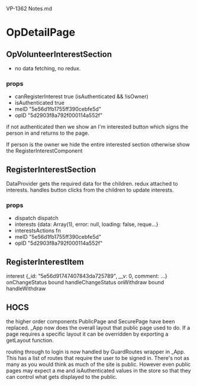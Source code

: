VP-1362 Notes.md
# OpDetailPage

## OpVolunteerInterestSection
- no data fetching, no redux.
### props
* canRegisterInterest true (isAuthenticated && !isOwner)
* isAuthenticated true
* meID "5e56d1fb1755ff390cebfe5d"
* opID "5d2903f8a792f000114a552f"

if not authenticated then we show an I'm interested button which signs the person in and returns to the page. 

If person is the owner we hide the entire interested section
otherwise show the RegisterInterestComponent

## RegisterInterestSection
DataProvider 
gets the required data for the children. 
redux attached to interests.
handles button clicks from the children to update interests. 
### props
* dispatch dispatch
* interests {data: Array(1), error: null, loading: false, reque…}
* interestsActions fn
* meID "5e56d1fb1755ff390cebfe5d"
* opID "5d2903f8a792f000114a552f"

## RegisterInterestItem
interest {_id: "5e56d91747407843da725789", __v: 0, comment: …}
onChangeStatus bound handleChangeStatus
onWithdraw bound handleWithdraw

## HOCS
the higher order components PublicPage and SecurePage have been replaced. 
_App now does the overall layout that public page used to do.  If a page requires a specific layout it can be overridden by exporting a getLayout function.

routing through to login is now handled by GuardRoutes wrapper in _App.  This has a list of routes that require the user to be signed in.  There's not as many as you would think as much of the site is public. However even public pages may expect a me and isAuthenticated values in the store so that they can control what gets displayed to the public. 

